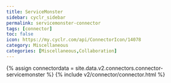 ```yaml
---
title: ServiceMonster
sidebar: cyclr_sidebar
permalink: servicemonster-connector
tags: [connector]
toc: false
icon: https://my.cyclr.com/api/ConnectorIcon/14078
category: Miscellaneous
categories: [Miscellaneous,Collaboration]
---
```

{% assign connectordata = site.data.v2.connectors.connector-servicemonster %}
{% include v2/connector/connector.html %}	